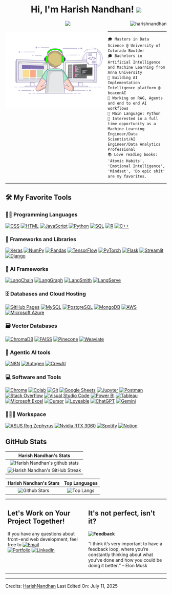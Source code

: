 <h1 align="center">
Hi, I'm Harish Nandhan!
  <img src="https://media.giphy.com/media/hvRJCLFzcasrR4ia7z/giphy.gif" width="30"></h1>
 <img src="https://komarev.com/ghpvc/?username=HarishNandhan&label=Profile%20Views&color=0e75b6&style=flat" align='right' alt="harishnandhan" />


<!-- Typing SVG by DenverCoder1 - https://github.com/DenverCoder1/readme-typing-svg -->
<p align="center">
  <a href="https://github.com/DenverCoder1/readme-typing-svg"><img src="https://readme-typing-svg.herokuapp.com?lines=Data+Science+Grad+Student;Data+Scientist;AI+Engineer;Constant+Learner&center=true&width=380&height=45"></a>
</p>

<img align="left" src="https://github.com/HarishNandhan/HarishNandhan/blob/main/68747470733a2f2f696d616765732e73717561726573706163652d63646e2e636f6d2f636f6e74656e742f76312f3537363966633430316236333162616231616464623261622f313534313538303631313632342d5445363451474b524a4738535741495553374e532f6.gif" alt="Coding animation" width="320" />
<hr>

```
🎓 Masters in Data Science @ University of Colorado Boulder
🎓 Bachelors in Artificial Intelligence and Machine Learning from Anna University
🚀 Building AI Implementation Intelligence platform @ beaconAI
🤖 Working on RAG, Agents and end to end AI workflows
🐍 Main Language: Python
💼 Interested in a full time opportunity as a Machine Learning Engineer/Data Scientist/AI Engineer/Data Analytics Professional
📚 Love reading books: 'Atomic Habits', 'Emotional Intelligence', 'Mindset', 'Do epic shit' are my favorites.
```
<hr>


## 🛠️ My Favorite Tools

### 👨‍💻 Programming Languages

<p>
    <a href="https://github.com/search?q=user%3ADenverCoder1+is%3Arepo+language%3Acss"><img alt="CSS" src="https://img.shields.io/badge/CSS%20-%231572B6.svg?logo=css3&logoColor=white"></a>
    <a href="https://github.com/search?q=user%3ADenverCoder1+is%3Arepo+language%3Ahtml"><img alt="HTML" src="https://img.shields.io/badge/HTML%20-%23E34F26.svg?logo=html5&logoColor=white"></a>
    <a href="https://github.com/search?q=user%3ADenverCoder1+is%3Arepo+language%3Ajavascript"><img alt="JavaScript" src="https://img.shields.io/badge/JavaScript%20-%23F7DF1E.svg?logo=javascript&logoColor=black"></a>
    <a href="https://github.com/search?q=user%3ADenverCoder1+is%3Arepo+language%3Apython"><img alt="Python" src="https://img.shields.io/badge/Python%20-%2314354C.svg?logo=python&logoColor=white"></a>
    <a href="https://github.com/search?q=user%3ADenverCoder1+is%3Arepo+language%3Asql"><img alt="SQL" src="https://img.shields.io/badge/SQL%20-%23025E8C.svg?logo=amazon-dynamodb&logoColor=white"></a>
    <a href="https://github.com/search?q=user%3ADenverCoder1+is%3Arepo+language%3AR"><img alt="R" src="https://img.shields.io/badge/R-276DC3?logo=r&logoColor=white"></a>
    <a href="https://github.com/search?q=user%3ADenverCoder1+is%3Arepo+language%3Ac%2B%2B"><img alt="C++" src="https://img.shields.io/badge/C++-00599C?logo=c%2B%2B&logoColor=white"></a>

### 🧰 Frameworks and Libraries

<p>
    <a href="#"><img alt="Keras" src="https://img.shields.io/badge/Keras%20-%23D00000.svg?logo=Keras&logoColor=white"></a>
    <a href="#"><img alt="NumPy" src="https://img.shields.io/badge/Numpy%20-%23013243.svg?logo=numpy&logoColor=white"></a>
    <a href="#"><img alt="Pandas" src="https://img.shields.io/badge/Pandas%20-%23150458.svg?logo=pandas&logoColor=white"></a>
    <a href="#"><img alt="TensorFlow" src="https://img.shields.io/badge/TensorFlow%20-%23FF6F00.svg?logo=TensorFlow&logoColor=white"></a>
    <a href="#"><img alt="PyTorch" src="https://img.shields.io/badge/PyTorch-EE4C2C?logo=pytorch&logoColor=white"></a>
    <a href="#"><img alt="Flask" src="https://img.shields.io/badge/Flask-000000?logo=flask&logoColor=white"></a>
    <a href="#"><img alt="Streamlit" src="https://img.shields.io/badge/Streamlit-FF4B4B?logo=streamlit&logoColor=white"></a>
    <a href="#"><img alt="Django" src="https://img.shields.io/badge/Django-092E20?style=for-the-badge&logo=django&logoColor=white"></a>

</p>

### 🤖 AI Frameworks

<p>
    <a href="#"><img alt="LangChain" src="https://img.shields.io/badge/LangChain-2B2D42?logo=langchain&logoColor=white"></a>
    <a href="#"><img alt="LangGraph" src="https://img.shields.io/badge/LangGraph-4B8BBE?logo=langgraph&logoColor=white"></a>
    <a href="#"><img alt="LangSmith" src="https://img.shields.io/badge/LangSmith-FFB347?logo=langsmith&logoColor=white"></a>
    <a href="#"><img alt="LangServe" src="https://img.shields.io/badge/LangServe-6A4C93?logo=langserve&logoColor=white"></a>
</p>

### 🗄️ Databases and Cloud Hosting

<p>
    <a href="#"><img alt="GitHub Pages" src="https://img.shields.io/badge/GitHub%20Pages-%23327FC7.svg?logo=github&logoColor=white"></a>
    <a href="#"><img alt="MySQL" src="https://img.shields.io/badge/MySQL-00000F?style=for-the-badge&logo=mysql&logoColor=white"></a>
    <a href="#"><img alt="PostgreSQL" src="https://img.shields.io/badge/PostgreSQL-336791?logo=postgresql&logoColor=white"></a>
    <a href="#"><img alt="MongoDB" src="https://img.shields.io/badge/MongoDB-47A248?logo=mongodb&logoColor=white"></a>
    <a href="#"><img alt="AWS" src="https://img.shields.io/badge/AWS-232F3E?logo=amazon-aws&logoColor=white"></a>
    <a href="#"><img alt="Microsoft Azure" src ="https://img.shields.io/badge/Microsoft_Azure-0089D6?style=for-the-badge&logo=microsoft-azure&logoColor=white"></a>
</p>

### 🗃️ Vector Databases

<p>
    <a href="#"><img alt="ChromaDB" src="https://img.shields.io/badge/ChromaDB-13B0A7?logo=chromadb&logoColor=white"></a>
    <a href="#"><img alt="FAISS" src="https://img.shields.io/badge/FAISS-0055A4?logo=faiss&logoColor=white"></a>
    <a href="#"><img alt="Pinecone" src="https://img.shields.io/badge/Pinecone-00BFAE?logo=pinecone&logoColor=white"></a>
    <a href="#"><img alt="Weaviate" src="https://img.shields.io/badge/Weaviate-FF9900?logo=weaviate&logoColor=white"></a>
</p>

### 🤝 Agentic AI tools

<p>
    <a href="#"><img alt="N8N" src="https://img.shields.io/badge/N8N-4E9F3D?logo=n8n&logoColor=white"></a>
    <a href="#"><img alt="Autogen" src="https://img.shields.io/badge/Autogen-FF6F00?logo=autogen&logoColor=white"></a>
    <a href="#"><img alt="CrewAI" src="https://img.shields.io/badge/CrewAI-1A1A1A?logo=crewai&logoColor=white"></a>
</p>

### 💻 Software and Tools

<p>
    <a href="#"><img alt="Chrome" src="https://img.shields.io/badge/Chrome-3DDC84?logo=google-chrome&logoColor=white"></a>
    <a href="#"><img alt="Colab" src="https://img.shields.io/badge/Colab-00b56a.svg?logo=google-colab&logoColor=white"></a>
    <a href="#"><img alt="Git" src="https://img.shields.io/badge/Git%20-%23F05033.svg?logo=git&logoColor=white"></a>
    <a href="#"><img alt="Google Sheets" src="https://img.shields.io/badge/Google%20Sheets%20-%2334A853.svg?logo=google%20sheets&logoColor=white"></a>
    <a href="#"><img alt="Jupyter" src="https://img.shields.io/badge/Jupyter%20-%23F37626.svg?logo=Jupyter&logoColor=white"></a>
    <a href="#"><img alt="Postman" src="https://img.shields.io/badge/Postman-FF6C37?logo=postman&logoColor=white"></a>
    <a href="#"><img alt="Stack Overflow" src="https://img.shields.io/badge/-Stack%20Overflow-FE7A16?logo=stack-overflow&logoColor=white"></a>
    <a href="#"><img alt="Visual Studio Code" src="https://img.shields.io/badge/Visual%20Studio%20Code-0078d7.svg?logo=visual-studio-code&logoColor=white"></a>
    <a href="#"><img alt="Power BI" src="https://img.shields.io/badge/Power%20BI-F2C811?logo=powerbi&logoColor=black"></a>
    <a href="#"><img alt="Tableau" src="https://img.shields.io/badge/Tableau-E97627?logo=tableau&logoColor=white"></a>
    <a href="#"><img alt="Microsoft Excel" src="https://img.shields.io/badge/Excel-217346?logo=microsoft-excel&logoColor=white"></a>
    <a href="#"><img alt="Cursor" src="https://img.shields.io/badge/Cursor-000000?logo=data:image/svg+xml;base64,PHN2ZyBmaWxsPSJ3aGl0ZSIgdmlld0JveD0iMCAwIDM2IDM2IiB4bWxucz0iaHR0cDovL3d3dy53My5vcmcvMjAwMC9zdmciPjxwYXRoIGQ9Ik0yLjUgMy41bDMwIDExLjUtMTMuNSAxMy41eiIvPjwvc3ZnPg==&logoColor=white"></a>
    <a href="#"><img alt="Loveable" src="https://img.shields.io/badge/Loveable-FF69B4?logo=heart&logoColor=white"></a>
    <a href="#"><img alt="ChatGPT" src="https://img.shields.io/badge/ChatGPT-10A37F?logo=openai&logoColor=white"></a>
    <a href="#"><img alt="Gemini" src="https://img.shields.io/badge/Gemini-4285F4?logo=google-gemini&logoColor=white"></a>
</p>

### 👨🏽‍💻 Workspace
<p>
    <a href="#"><img alt="ASUS Rog Zephyrus" src="https://img.shields.io/badge/ASUS%20Rog%20Zephyrus-000000?logo=asus&logoColor=white&style=for-the-badge"></a>
    <a href="#"><img alt="Nvidia RTX 3060" src="https://img.shields.io/badge/Nvidia%20RTX%203060-76B900?logo=nvidia&logoColor=white&style=for-the-badge"></a>
    <a href="#"><img alt="Spotify" src="https://img.shields.io/badge/Spotify-1ED760?&style=for-the-badge&logo=spotify&logoColor=white"></a>
    <a href="#"><img alt="Notion" src="https://img.shields.io/badge/Notion-000000?logo=notion&logoColor=white&style=for-the-badge"></a>
</p>


## GitHub Stats


|                                                                     Harish Nandhan's Stats                                                                     |
|:------------------------------------------------------------------------------------------------------------------------------------------------------:|
| ![Harish Nandhan's github stats](https://github-readme-stats.vercel.app/api?username=HarishNandhan&show_icons=true&theme=algolia)              | 
| ![Harish Nandhan's GitHub Streak](https://github-readme-streak-stats.herokuapp.com/?user=HarishNandhan&theme=algolia)                    | 
    

|                                                                                                      Harish Nandhan's Stars                                                                                                       |                                                           Top Languages                                                           |      
|:-------------------------------------------------------------------------------------------------------------------------------------------------------------------------------------------------------------------------:|:---------------------------------------------------------------------------------------------------------------------------------:|
| ![Github Stars](https://github-readme-stats.vercel.app/api?username=HarishNandhan&show_icons=true&locale=en&count_private=true&hide_rank=true&custom_title=My%20GitHub%20Stats&disable_animations=true&theme=algolia) | ![Top Langs](https://github-readme-stats.vercel.app/api/top-langs/?username=Aditya664&langs_count=8&theme=algolia&layout=compact) |




<table style="border: none">
  <tr>
  <td width="50%" valign="top">

## Let's Work on Your Project Together!

If you have any questions about front-end web development, feel free to <a href="mailto:harishnandhan03@gmail.com" target="_blank"><img alt="Email" src="https://img.shields.io/badge/Email-D14836?logo=gmail&logoColor=white&style=for-the-badge"></a><br/>
<a href="https://harishnandhan.github.io/Harish-portfolio/" target="_blank"><img alt="Portfolio" src="https://img.shields.io/badge/Portfolio-24292F?logo=githubpages&logoColor=white&style=for-the-badge"></a>
<a href="https://www.linkedin.com/in/harishnandhanshanmugam/" target="_blank"><img alt="LinkedIn" src="https://img.shields.io/badge/LinkedIn-0A66C2?logo=linkedin&logoColor=white&style=for-the-badge"></a>

  </td>
  <td width="50%" valign="top">

## It's not perfect, isn't it?

**<img alt="Feedback" src="https://img.shields.io/badge/Ask%20me-anything-1abc9c.svg">**

“I think it’s very important to have a feedback loop, where you’re constantly thinking about what you’ve done and how you could be doing it better.”
– Elon Musk

  </td>
  </tr>
</table>

------
Credits: [HarishNandhan](https://github.com/HarishNandhan)
Last Edited On: July 11, 2025



